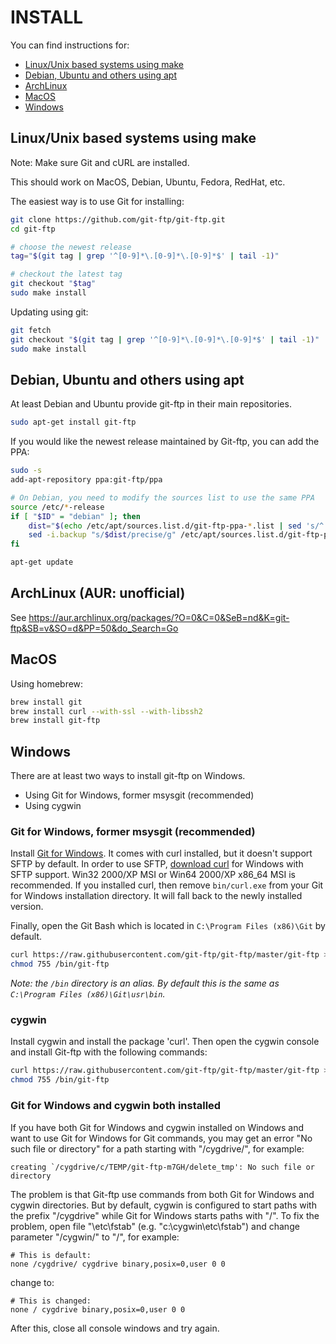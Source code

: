 # INSTALL

You can find instructions for:

- [Linux/Unix based systems using make](#linuxunix-based-systems-using-make)
- [Debian, Ubuntu and others using apt](#debian-ubuntu-and-others-using-apt)
- [ArchLinux](#archlinux-aur-unofficial)
- [MacOS](#macos)
- [Windows](#windows)


## Linux/Unix based systems using make

Note: Make sure Git and cURL are installed.

This should work on MacOS, Debian, Ubuntu, Fedora, RedHat, etc.

The easiest way is to use Git for installing:

```sh
git clone https://github.com/git-ftp/git-ftp.git
cd git-ftp

# choose the newest release
tag="$(git tag | grep '^[0-9]*\.[0-9]*\.[0-9]*$' | tail -1)"

# checkout the latest tag
git checkout "$tag"
sudo make install
```

Updating using git:

```sh
git fetch
git checkout "$(git tag | grep '^[0-9]*\.[0-9]*\.[0-9]*$' | tail -1)"
sudo make install
```


## Debian, Ubuntu and others using apt

At least Debian and Ubuntu provide git-ftp in their main repositories.

```sh
sudo apt-get install git-ftp
```

If you would like the newest release maintained by Git-ftp,
you can add the PPA:

```sh
sudo -s
add-apt-repository ppa:git-ftp/ppa

# On Debian, you need to modify the sources list to use the same PPA
source /etc/*-release
if [ "$ID" = "debian" ]; then
    dist="$(echo /etc/apt/sources.list.d/git-ftp-ppa-*.list | sed 's/^.*ppa-\(.*\)\.list$/\1/')"
    sed -i.backup "s/$dist/precise/g" /etc/apt/sources.list.d/git-ftp-ppa-*.list
fi

apt-get update
```


## ArchLinux (AUR: unofficial)

See https://aur.archlinux.org/packages/?O=0&C=0&SeB=nd&K=git-ftp&SB=v&SO=d&PP=50&do_Search=Go


## MacOS

Using homebrew:

```sh
brew install git
brew install curl --with-ssl --with-libssh2
brew install git-ftp
```

## Windows

There are at least two ways to install git-ftp on Windows.

- Using Git for Windows, former msysgit (recommended)
- Using cygwin

### Git for Windows, former msysgit (recommended)

Install [Git for Windows](https://git-for-windows.github.io/).
It comes with curl installed, but it doesn't support SFTP by default.
In order to use SFTP, [download curl](http://curl.haxx.se/download.html) for
Windows with SFTP support.
Win32 2000/XP MSI or Win64 2000/XP x86_64 MSI is recommended.
If you installed curl, then remove `bin/curl.exe` from your Git for Windows
installation directory. It will fall back to the newly installed version.

Finally, open the Git Bash which is located in `C:\Program Files (x86)\Git`
by default.

```bash
curl https://raw.githubusercontent.com/git-ftp/git-ftp/master/git-ftp > /bin/git-ftp
chmod 755 /bin/git-ftp
```

*Note: the `/bin` directory is an alias.
By default this is the same as `C:\Program Files (x86)\Git\usr\bin`.*

### cygwin

Install cygwin and install the package 'curl'.
Then open the cygwin console and install Git-ftp with the following commands:

```bash
curl https://raw.githubusercontent.com/git-ftp/git-ftp/master/git-ftp > /bin/git-ftp
chmod 755 /bin/git-ftp
```

### Git for Windows and cygwin both installed

If you have both Git for Windows and cygwin installed on Windows and want to
use Git for Windows for Git commands, you may get an error
"No such file or directory" for a path starting with "/cygdrive/", for example:

    creating `/cygdrive/c/TEMP/git-ftp-m7GH/delete_tmp': No such file or directory

The problem is that Git-ftp use commands from both Git for Windows and cygwin
directories. But by default, cygwin is configured to start paths with the
prefix "/cygdrive" while Git for Windows starts paths with "/".
To fix the problem, open file "<cygwin>\etc\fstab"
(e.g. "c:\cygwin\etc\fstab") and change parameter "/cygwin/" to "/", for example:

    # This is default:
    none /cygdrive/ cygdrive binary,posix=0,user 0 0

change to:

    # This is changed:
    none / cygdrive binary,posix=0,user 0 0

After this, close all console windows and try again.
